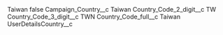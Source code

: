 <?xml version="1.0" encoding="UTF-8"?>
<CustomMetadata xmlns="http://soap.sforce.com/2006/04/metadata" xmlns:xsi="http://www.w3.org/2001/XMLSchema-instance" xmlns:xsd="http://www.w3.org/2001/XMLSchema">
    <label>Taiwan</label>
    <protected>false</protected>
    <values>
        <field>Campaign_Country__c</field>
        <value xsi:type="xsd:string">Taiwan</value>
    </values>
    <values>
        <field>Country_Code_2_digit__c</field>
        <value xsi:type="xsd:string">TW</value>
    </values>
    <values>
        <field>Country_Code_3_digit__c</field>
        <value xsi:type="xsd:string">TWN</value>
    </values>
    <values>
        <field>Country_Code_full__c</field>
        <value xsi:type="xsd:string">Taiwan</value>
    </values>
    <values>
        <field>UserDetailsCountry__c</field>
        <value xsi:nil="true"/>
    </values>
</CustomMetadata>
